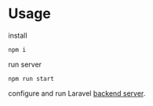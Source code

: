 # Usage
install
```
npm i
```
run server
```
npm run start
```

configure and run Laravel [backend server](https://github.com/Damian-Mostert/panic-system-backend).

